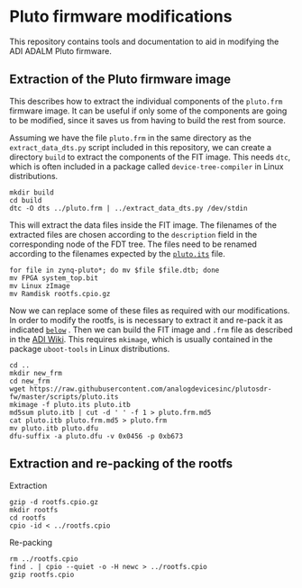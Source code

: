 # Pluto firmware modifications

This repository contains tools and documentation to aid in modifying the ADI
ADALM Pluto firmware.

## Extraction of the Pluto firmware image

This describes how to extract the individual components of the `pluto.frm`
firmware image. It can be useful if only some of the components are going to be
modified, since it saves us from having to build the rest from source.

Assuming we have the file `pluto.frm` in the same directory as the
`extract_data_dts.py` script included in this repository, we can create a
directory `build` to extract the components of the FIT image. This needs `dtc`,
which is often included in a package called `device-tree-compiler` in Linux
distributions.

```
mkdir build
cd build
dtc -O dts ../pluto.frm | ../extract_data_dts.py /dev/stdin
```

This will extract the data files inside the FIT image. The filenames of the
extracted files are chosen according to the `description` field in the
corresponding node of the FDT tree. The files need to be renamed according to the
filenames expected by the
[`pluto.its`](https://github.com/analogdevicesinc/plutosdr-fw/blob/master/scripts/pluto.its)
file.

```
for file in zynq-pluto*; do mv $file $file.dtb; done
mv FPGA system_top.bit
mv Linux zImage
mv Ramdisk rootfs.cpio.gz
```

Now we can replace some of these files as required with our modifications. In 
order to modify the rootfs, is is necessary to extract it and re-pack it as 
indicated 
[`below`](https://github.com/DeonMarais64/pluto-firmware-modifications/edit/patch-1/README.md?pr=%2Fdaniestevez%2Fpluto-firmware-modifications%2Fpull%2F2#extraction-and-re-packing-of-the-rootfs)
. Then we can build the FIT image and `.frm` file as described in the
[ADI
Wiki](https://wiki.analog.com/university/tools/pluto/building_the_image#build_multi_component_fit_image_flattened_image_tree).
This requires `mkimage`, which is usually contained in the package `uboot-tools`
in Linux distributions.

```
cd ..
mkdir new_frm
cd new_frm
wget https://raw.githubusercontent.com/analogdevicesinc/plutosdr-fw/master/scripts/pluto.its
mkimage -f pluto.its pluto.itb
md5sum pluto.itb | cut -d ' ' -f 1 > pluto.frm.md5
cat pluto.itb pluto.frm.md5 > pluto.frm
mv pluto.itb pluto.dfu
dfu-suffix -a pluto.dfu -v 0x0456 -p 0xb673
```

## Extraction and re-packing of the rootfs

Extraction
 
```
gzip -d rootfs.cpio.gz
mkdir rootfs
cd rootfs
cpio -id < ../rootfs.cpio
```

Re-packing

```
rm ../rootfs.cpio
find . | cpio --quiet -o -H newc > ../rootfs.cpio
gzip rootfs.cpio
```
